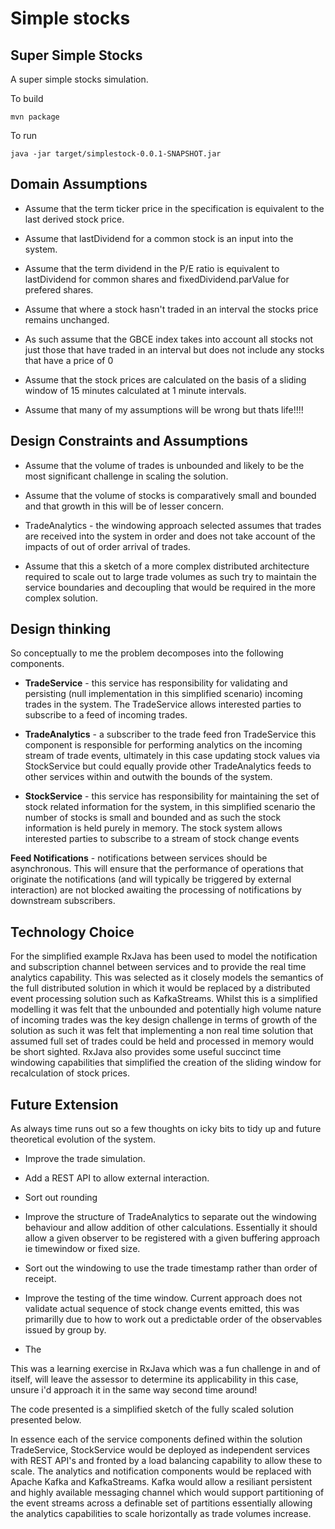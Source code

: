# Simple stocks


## Super Simple Stocks

A super simple stocks simulation.

To build

    mvn package


To run

    java -jar target/simplestock-0.0.1-SNAPSHOT.jar


## Domain Assumptions

* Assume that the term ticker price in the specification is equivalent to the last derived stock price.

* Assume that lastDividend for a common stock is an input into the system.

* Assume that the term dividend in the P/E ratio is equivalent to lastDividend for common shares and fixedDividend.parValue for prefered shares.

* Assume that where a stock hasn't traded in an interval the stocks price remains unchanged.

* As such assume that the GBCE index takes into account all stocks not just those that have traded in an interval but does not include any stocks that have a price of 0

* Assume that the stock prices are calculated on the basis of a sliding window of 15 minutes calculated at 1 minute intervals.

* Assume that many of my assumptions will be wrong but thats life!!!!

## Design Constraints and Assumptions

* Assume that the volume of trades is unbounded and likely to be the most significant challenge in scaling the solution.

* Assume that the volume of stocks is comparatively small and bounded and that growth in this will be of lesser concern.

* TradeAnalytics - the windowing approach selected assumes that trades are received into the system in order and does not take account of the impacts of out of order arrival of trades.

* Assume that this a sketch of a more complex distributed architecture required to scale out to large trade volumes as such try to maintain the service boundaries and decoupling that would be required in the more complex solution.

## Design thinking

So conceptually to me the problem decomposes into the following components.

* **TradeService** - this service has responsibility for validating and persisting (null implementation in this simplified scenario) incoming trades in the system. The TradeService allows interested parties to subscribe to a feed of incoming trades.

* **TradeAnalytics** - a subscriber to the trade feed fron TradeService this component is responsible for performing analytics on the incoming stream of trade events, ultimately in this case updating stock values via StockService but could equally provide other TradeAnalytics feeds to other services within and outwith the bounds of the system.

* **StockService** - this service has responsibility for maintaining the set of stock related information for the system, in this simplified scenario the number of stocks is small and bounded and as such the stock information is held purely in memory. The stock system allows interested parties to subscribe to a stream of stock change events

**Feed Notifications** - notifications between services should be asynchronous. This will ensure that the performance of operations that originate the notifications (and will typically be triggered by external interaction) are not blocked awaiting the processing of notifications by downstream subscribers. 

## Technology Choice

For the simplified example RxJava has been used to model the notification and subscription channel between services and to provide the real time analytics capability. This was selected as it closely models the semantics of the full distributed solution in which it would be replaced by a distributed event processing solution such as KafkaStreams. Whilst this is a simplified modelling it was felt that the unbounded and potentially high volume nature of incoming trades was the key design challenge in terms of growth of the solution as such it was felt that implementing a non real time solution that assumed full set of trades could be held and processed in memory would be short sighted. RxJava also provides some useful succinct time windowing capabilities that simplified the creation of the sliding window for recalculation of stock prices.



## Future Extension

As always time runs out so a few thoughts on icky bits to tidy up and future theoretical evolution of the system.

* Improve the trade simulation.

* Add a REST API to allow external interaction.

* Sort out rounding

* Improve the structure of TradeAnalytics to separate out the windowing behaviour and allow addition of other calculations. Essentially it should allow a given observer to be registered with
a given buffering approach ie timewindow or fixed size.

* Sort out the windowing to use the trade timestamp rather than order of receipt.

* Improve the testing of the time window. Current
approach does not validate actual sequence of stock
change events emitted, this was primarilly due to 
how to work out a predictable order of the observables issued by group by.

* The 

This was a learning exercise in RxJava which was a fun challenge in and of itself, will leave the assessor to determine its applicability in this case, unsure i'd approach it in the same way second time around! 


The code presented is a simplified sketch of the fully scaled solution presented below.


In essence each of the service components defined within the solution TradeService, StockService would be deployed as independent services with REST API's and fronted by a load balancing capability to allow these to scale. The analytics and notification components would be replaced with Apache Kafka and KafkaStreams. Kafka would allow a resiliant persistent and highly available messaging channel which would support partitioning of the event streams across a definable set of partitions essentially allowing the analytics capabilities to scale horizontally as trade volumes increase. 

